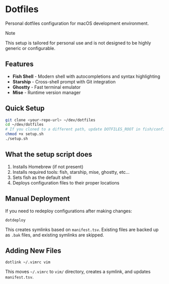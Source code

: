 # Dotfiles

Personal dotfiles configuration for macOS development environment.

> [!NOTE]
> This setup is tailored for personal use and is not designed to be highly generic or configurable.

## Features

- **Fish Shell** - Modern shell with autocompletions and syntax highlighting
- **Starship** - Cross-shell prompt with Git integration
- **Ghostty** - Fast terminal emulator
- **Mise** - Runtime version manager

## Quick Setup

```bash
git clone <your-repo-url> ~/dev/dotfiles
cd ~/dev/dotfiles
# If you cloned to a different path, update DOTFILES_ROOT in fish/config.fish first
chmod +x setup.sh
./setup.sh
```

## What the setup script does

1. Installs Homebrew (if not present)
2. Installs required tools: fish, starship, mise, ghostty, etc...
3. Sets fish as the default shell
4. Deploys configuration files to their proper locations

## Manual Deployment

If you need to redeploy configurations after making changes:

```fish
dotdeploy
```

This creates symlinks based on `manifest.tsv`. Existing files are backed up as `.bak` files, and existing symlinks are skipped.

## Adding New Files

```fish
dotlink ~/.vimrc vim
```

This moves `~/.vimrc` to `vim/` directory, creates a symlink, and updates `manifest.tsv`.
